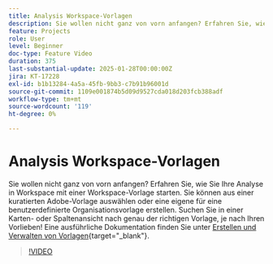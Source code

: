 ```yaml
---
title: Analysis Workspace-Vorlagen
description: Sie wollen nicht ganz von vorn anfangen? Erfahren Sie, wie Sie Ihre Analyse in Workspace mit einer Workspace-Vorlage starten. Sie können aus einer kuratierten Adobe-Vorlage auswählen oder eine eigene für eine benutzerdefinierte Organisationsvorlage erstellen. Suchen Sie in einer Karten- oder Spaltenansicht nach genau der richtigen Vorlage, je nach Ihren Vorlieben!
feature: Projects
role: User
level: Beginner
doc-type: Feature Video
duration: 375
last-substantial-update: 2025-01-28T00:00:00Z
jira: KT-17228
exl-id: b1b13284-4a5a-45fb-9bb3-c7b91b96001d
source-git-commit: 1109e001874b5d09d9527cda018d203fcb388adf
workflow-type: tm+mt
source-wordcount: '119'
ht-degree: 0%

---
```


# Analysis Workspace-Vorlagen

Sie wollen nicht ganz von vorn anfangen? Erfahren Sie, wie Sie Ihre Analyse in Workspace mit einer Workspace-Vorlage starten. Sie können aus einer kuratierten Adobe-Vorlage auswählen oder eine eigene für eine benutzerdefinierte Organisationsvorlage erstellen. Suchen Sie in einer Karten- oder Spaltenansicht nach genau der richtigen Vorlage, je nach Ihren Vorlieben! Eine ausführliche Dokumentation finden Sie unter [Erstellen und Verwalten von Vorlagen](https://experienceleague.adobe.com/de/docs/analytics-platform/using/cja-workspace/templates/create-templates?lang=de){target="_blank"}.

>[!VIDEO](https://video.tv.adobe.com/v/3443169/?learn=on&enablevpops)

